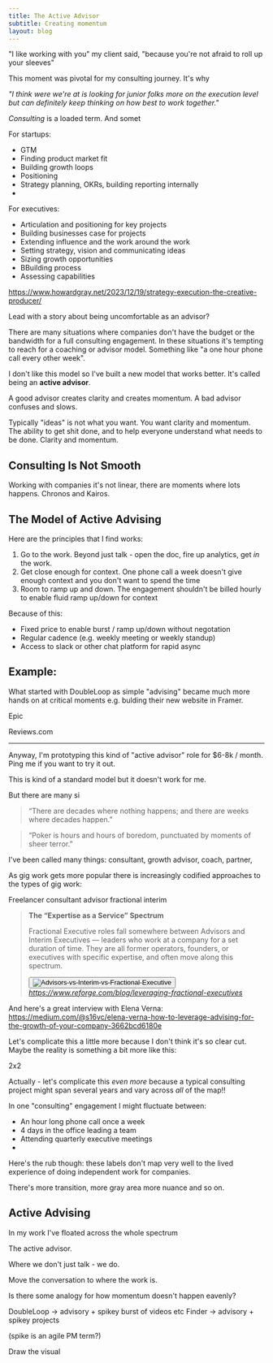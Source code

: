 ```yaml
---
title: The Active Advisor
subtitle: Creating momentum
layout: blog
---
```







"I like working with you" my client said, "because you're not afraid to roll up your sleeves"

This moment was pivotal for my consulting journey. It's why 


*"I think were we're at is looking for junior folks more on the execution level but can definitely keep thinking on how best to work together."*

*Consulting* is a loaded term. And somet




For startups:
* GTM
* Finding product market fit
* Building growth loops
* Positioning
* Strategy planning, OKRs, building reporting internally
* 

For executives:
* Articulation and positioning for key projects
* Building businesses case for projects
* Extending influence and the work around the work
* Setting strategy, vision and communicating ideas
* Sizing growth opportunities
* BBuilding process
* Assessing capabilities 

https://www.howardgray.net/2023/12/19/strategy-execution-the-creative-producer/

Lead with a story about being uncomfortable as an advisor?

There are many situations where companies don't have the budget or the bandwidth for a full consulting engagement. In these situations it's tempting to reach for a coaching or advisor model. Something like "a one hour phone call every other week".

I don't like this model so I've built a new model that works better. It's called being an **active advisor**.

A good advisor creates clarity and creates momentum.
A bad advisor confuses and slows.

Typically "ideas" is not what you want. You want clarity and momentum. The ability to get shit done, and to help everyone understand what needs to be done. Clarity and momentum.



## Consulting Is Not Smooth

Working with companies it's not linear, there are moments where lots happens. Chronos and Kairos.

## The Model of Active Advising

Here are the principles that I find works:

1. Go to the work. Beyond just talk - open the doc, fire up analytics, get *in* the work.
2. Get close enough for context. One phone call a week doesn't give enough context and you don't want to spend the time 
3. Room to ramp up and down. The engagement shouldn't be billed hourly to enable fluid ramp up/down for context

Because of this:

* Fixed price to enable burst / ramp up/down without negotation
* Regular cadence (e.g. weekly meeting or weekly standup)
* Access to slack or other chat platform for rapid async


## Example:

What started with DoubleLoop as simple "advising" became much more hands on at critical moments e.g. bulding their new website in Framer.

Epic

Reviews.com



----

Anyway, I'm prototyping this kind of "active advisor" role for $6-8k / month. Ping me if you want to try it out.





This is kind of a standard model but it doesn't work for me.

But there are many si



> “There are decades where nothing happens; and there are weeks where decades happen.”

> “Poker is hours and hours of boredom, punctuated by moments of sheer terror.”



I've been called many things: consultant, growth advisor, coach, partner, 

As gig work gets more popular there is increasingly codified approaches to the types of gig work:

Freelancer consultant advisor fractional interim

<blockquote class="quoteback" darkmode="" data-title="What%20is%20a%20Fractional%20Executive%3F%2020%2B%20Leaders%20Share%20Examples%2C%20Pitfalls%2C%20and%20Benefits%20of%20Hiring%20One%20%E2%80%94%20Reforge" data-author="" cite="https://www.reforge.com/blog/leveraging-fractional-executives">
<strong>The “Expertise as a Service” Spectrum</strong><p id="ec19cf9cbf05" class="m-0 p-0 text-rb-gray-400 mb-4 text-[14px] font-normal leading-[21px] sm:text-[16px] sm:leading-6">Fractional Executive roles fall somewhere between Advisors and Interim Executives — leaders who work at a company for a set duration of time. They are all former operators, founders, or executives with specific expertise, and often move along this spectrum.</p><picture><button class="block" tabindex="0"><img data-loaded="true" sizes="(min-width: 768px) 50vw, 100vw" decoding="async" alt="Advisors-vs-Interim-vs-Fractional-Executive" class="z-1 opacity-0 transition-opacity duration-400 ease-linear absolute left-1/2 top-1/2 block h-[calc(100%+1px)] w-[calc(100%+1px)] -translate-x-1/2 -translate-y-1/2 cursor-pointer opacity-100 object-cover" src="https://cdn.sanity.io/images/pghoxh0e/production/57b881b244a538d58f1b2d2a78a7749ab16202de-2500x1406.jpg?q=80&amp;fit=max&amp;auto=format" srcset="https://cdn.sanity.io/images/pghoxh0e/production/57b881b244a538d58f1b2d2a78a7749ab16202de-2500x1406.jpg?w=400&amp;h=225&amp;q=80&amp;fit=max&amp;auto=format 400w,https://cdn.sanity.io/images/pghoxh0e/production/57b881b244a538d58f1b2d2a78a7749ab16202de-2500x1406.jpg?rect=0,1,2500,1404&amp;w=600&amp;h=337&amp;q=80&amp;fit=max&amp;auto=format 600w,https://cdn.sanity.io/images/pghoxh0e/production/57b881b244a538d58f1b2d2a78a7749ab16202de-2500x1406.jpg?w=800&amp;h=450&amp;q=80&amp;fit=max&amp;auto=format 800w,https://cdn.sanity.io/images/pghoxh0e/production/57b881b244a538d58f1b2d2a78a7749ab16202de-2500x1406.jpg?rect=0,1,2500,1405&amp;w=1000&amp;h=562&amp;q=80&amp;fit=max&amp;auto=format 1000w,https://cdn.sanity.io/images/pghoxh0e/production/57b881b244a538d58f1b2d2a78a7749ab16202de-2500x1406.jpg?w=1200&amp;h=675&amp;q=80&amp;fit=max&amp;auto=format 1200w"></button></picture>
<footer> <cite><a href="https://www.reforge.com/blog/leveraging-fractional-executives">https://www.reforge.com/blog/leveraging-fractional-executives</a></cite></footer>
</blockquote>
<script note="" src="https://cdn.jsdelivr.net/gh/Blogger-Peer-Review/quotebacks@1/quoteback.js"></script>

And here's a great interview with Elena Verna: https://medium.com/@s16vc/elena-verna-how-to-leverage-advising-for-the-growth-of-your-company-3662bcd6180e

Let's complicate this a little more because I don't think it's so clear cut. Maybe the reality is something a bit more like this:

2x2

Actually - let's complicate this *even more* because a typical consulting project might span several years and vary across *all* of the map!!

In one "consulting" engagement I might fluctuate between:

- An hour long phone call once a week
- 4 days in the office leading a team
- Attending quarterly executive meetings
- 

Here's the rub though: these labels don't map very well to the lived experience of doing independent work for companies.

There's more transition, more gray area more nuance and so on.

## Active Advising

In my work I've floated across the whole spectrum 

The active advisor.

Where we don't just talk - we do.

Move the conversation to where the work is.

Is there some analogy for how momentum doesn't happen eavenly?

DoubleLoop -> advisory + spikey burst of videos etc
Finder -> advisory + spikey projects

(spike is an agile PM term?)

Draw the visual